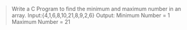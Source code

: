 > Write a C Program to find the minimum and maximum number in an array.
Input:{4,1,6,8,10,21,8,9,2,6}
Output:
Minimum Number = 1
Maximum Number = 21
